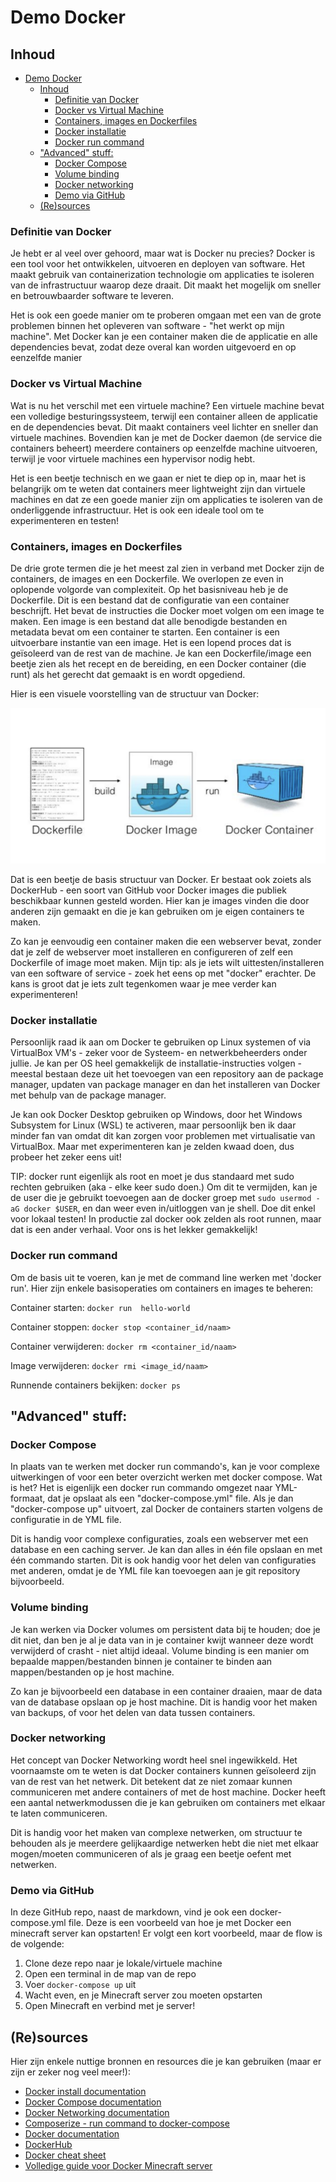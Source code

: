 # Demo Docker 

## Inhoud 
- [Demo Docker](#demo-docker)
  - [Inhoud](#inhoud)
    - [Definitie van Docker](#definitie-van-docker)
    - [Docker vs Virtual Machine](#docker-vs-virtual-machine)
    - [Containers, images en Dockerfiles](#containers-images-en-dockerfiles)
    - [Docker installatie](#docker-installatie)
    - [Docker run command](#docker-run-command)
  - ["Advanced" stuff:](#advanced-stuff)
    - [Docker Compose](#docker-compose)
    - [Volume binding](#volume-binding)
    - [Docker networking](#docker-networking)
    - [Demo via GitHub](#demo-via-github)
  - [(Re)sources](#resources)


### Definitie van Docker

Je hebt er al veel over gehoord, maar wat is Docker nu precies? Docker is een tool voor het ontwikkelen, uitvoeren en deployen van software. Het maakt gebruik van containerization technologie om applicaties te isoleren van de infrastructuur waarop deze draait. Dit maakt het mogelijk om sneller en betrouwbaarder software te leveren.

Het is ook een goede manier om te proberen omgaan met een van de grote problemen binnen het opleveren van software - "het werkt op mijn machine". Met Docker kan je een container maken die de applicatie en alle dependencies bevat, zodat deze overal kan worden uitgevoerd en op eenzelfde manier

### Docker vs Virtual Machine

Wat is nu het verschil met een virtuele machine? Een virtuele machine bevat een volledige besturingssysteem, terwijl een container alleen de applicatie en de dependencies bevat. Dit maakt containers veel lichter en sneller dan virtuele machines. Bovendien kan je met de Docker daemon (de service die containers beheert) meerdere containers op eenzelfde machine uitvoeren, terwijl je voor virtuele machines een hypervisor nodig hebt. 

Het is een beetje technisch en we gaan er niet te diep op in, maar het is belangrijk om te weten dat containers meer lightweight zijn dan virtuele machines en dat ze een goede manier zijn om applicaties te isoleren van de onderliggende infrastructuur. Het is ook een ideale tool om te experimenteren en testen!

### Containers, images en Dockerfiles


De drie grote termen die je het meest zal zien in verband met Docker zijn de containers, de images en een Dockerfile. We overlopen ze even in oplopende volgorde van complexiteit. Op het basisniveau heb je de Dockerfile. Dit is een bestand dat de configuratie van een container beschrijft. Het bevat de instructies die Docker moet volgen om een image te maken. Een image is een bestand dat alle benodigde bestanden en metadata bevat om een container te starten. Een container is een uitvoerbare instantie van een image. Het is een lopend proces dat is geïsoleerd van de rest van de machine. Je kan een Dockerfile/image een beetje zien als het recept en de bereiding, en een Docker container (die runt) als het gerecht dat gemaakt is en wordt opgediend. 

Hier is een visuele voorstelling van de structuur van Docker:

![Docker structure](/img/docker-structure.png)

Dat is een beetje de basis structuur van Docker. Er bestaat ook zoiets als DockerHub - een soort van GitHub voor Docker images die publiek beschikbaar kunnen gesteld worden. Hier kan je images vinden die door anderen zijn gemaakt en die je kan gebruiken om je eigen containers te maken. 

Zo kan je eenvoudig een container maken die een webserver bevat, zonder dat je zelf de webserver moet installeren en configureren of zelf een Dockerfile of image moet maken. Mijn tip: als je iets wilt uittesten/installeren van een software of service - zoek het eens op met "docker" erachter. De kans is groot dat je iets zult tegenkomen waar je mee verder kan experimenteren!




### Docker installatie

Persoonlijk raad ik aan om Docker te gebruiken op Linux systemen of via  VirtualBox VM's - zeker voor de Systeem- en netwerkbeheerders onder jullie. Je kan per OS heel gemakkelijk de installatie-instructies volgen - meestal bestaan deze uit het toevoegen van een repository aan de package manager, updaten van package manager en dan het installeren van Docker met behulp van de package manager.


Je kan ook Docker Desktop gebruiken op Windows, door het Windows Subsystem for Linux (WSL) te activeren, maar persoonlijk ben ik daar minder fan van omdat dit kan zorgen voor problemen met virtualisatie van VirtualBox. Maar met experimenteren kan je zelden kwaad doen, dus probeer het zeker eens uit!

TIP: docker runt eigenlijk als root en moet je dus standaard met sudo rechten gebruiken (aka - elke keer sudo doen.) Om dit te vermijden, kan je de user die je gebruikt toevoegen aan de docker groep met `sudo usermod -aG docker $USER`, en dan weer even in/uitloggen van je shell. Doe dit enkel voor lokaal testen! In productie zal docker ook zelden als root runnen, maar dat is een ander verhaal. Voor ons is het lekker gemakkelijk!

### Docker run command

Om de basis uit te voeren, kan je met de command line werken met 'docker run'. Hier zijn enkele basisoperaties om containers en images te beheren:

Container starten: `docker run  hello-world`

Container stoppen: `docker stop <container_id/naam>`

Container verwijderen: `docker rm <container_id/naam>`

Image verwijderen: `docker rmi <image_id/naam>`

Runnende containers bekijken: `docker ps`



## "Advanced" stuff:

### Docker Compose

In plaats van te werken met docker run commando's, kan je voor complexe uitwerkingen of voor een beter overzicht werken met docker compose. Wat is het? Het is eigenlijk een docker run commando omgezet naar YML-formaat, dat je opslaat als een "docker-compose.yml" file. Als je dan "docker-compose up" uitvoert, zal Docker de containers starten volgens de configuratie in de YML file. 

Dit is handig voor complexe configuraties, zoals een webserver met een database en een caching server. Je kan dan alles in één file opslaan en met één commando starten. Dit is ook handig voor het delen van configuraties met anderen, omdat je de YML file kan toevoegen aan je git repository bijvoorbeeld. 

### Volume binding

Je kan werken via Docker volumes om persistent data bij te houden; doe je dit niet, dan ben je al je data van in je container kwijt wanneer deze wordt verwijderd of crasht - niet altijd ideaal. Volume binding is een manier om bepaalde mappen/bestanden binnen je container te binden aan mappen/bestanden op je host machine. 

Zo kan je bijvoorbeeld een database in een container draaien, maar de data van de database opslaan op je host machine. Dit is handig voor het maken van backups, of voor het delen van data tussen containers.

### Docker networking

Het concept van Docker Networking wordt heel snel ingewikkeld. Het voornaamste om te weten is dat Docker containers kunnen geïsoleerd zijn van de rest van het netwerk. Dit betekent dat ze niet zomaar kunnen communiceren met andere containers of met de host machine. Docker heeft een aantal netwerkmodussen die je kan gebruiken om containers met elkaar te laten communiceren.

Dit is handig voor het maken van complexe netwerken, om structuur te behouden als je meerdere gelijkaardige netwerken hebt die niet met elkaar mogen/moeten communiceren of als je graag een beetje oefent met netwerken.

### Demo via GitHub
In deze GitHub repo, naast de markdown, vind je ook een docker-compose.yml file. Deze is een voorbeeld van hoe je met Docker een minecraft server kan opstarten! Er volgt een kort voorbeeld, maar de flow is de volgende:
1. Clone deze repo naar je lokale/virtuele machine
2. Open een terminal in de map van de repo
3. Voer `docker-compose up` uit
4. Wacht even, en je Minecraft server zou moeten opstarten
5. Open Minecraft en verbind met je server!

## (Re)sources
Hier zijn enkele nuttige bronnen en resources die je kan gebruiken (maar er zijn er zeker nog veel meer!):
- [Docker install documentation](https://docs.docker.com/engine/install/)
- [Docker Compose documentation](https://docs.docker.com/compose/)
- [Docker Networking documentation](https://docs.docker.com/network/)
- [Composerize - run command to docker-compose](https://composerize.com/)
- [Docker documentation](https://docs.docker.com/)
- [DockerHub](https://hub.docker.com/)
- [Docker cheat sheet](https://docs.docker.com/get-started/docker_cheatsheet.pdf)
- [Volledige guide voor Docker Minecraft server](https://docs.eiland-x.be/posts/minecraft-docker/) 
<!-- - duidelijk vermelden dat dit gemaakt is door Alexander, full disclosure no scam plz -->